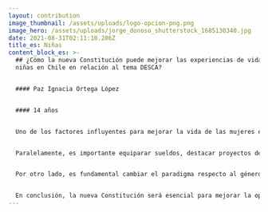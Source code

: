 ```yaml
---
layout: contribution
image_thumbnail: /assets/uploads/logo-opcion-png.png
image_hero: /assets/uploads/jorge_donoso_shutterstock_1685130340.jpg
date: 2021-08-31T02:11:10.206Z
title_es: Niñas
content_block_es: >-
  ## ¿Cómo la nueva Constitución puede mejorar las experiencias de vida de las
  niñas en Chile en relación al tema DESCA?


  #### Paz Ignacia Ortega López


  #### 14 años


  Uno de los factores influyentes para mejorar la vida de las mujeres en una nueva Constitución, es lograr la igualdad entre los géneros, generando de este modo, un ambiente sociocultural más seguro.


  Paralelamente, es importante equiparar sueldos, destacar proyectos de grandes mujeres y restaurar una educación no sexista y feminista, para así garantizar a las futuras generaciones femeninas una vida con seguridad, igualdad y equidad en todo contexto.


  Por otro lado, es fundamental cambiar el paradigma respecto al género femenino, queriendo decir que este no esté ligado constantemente a roles domésticos, debido a que mujeres se han sentido forzadas en el momento de optar por ciertas decisiones que, en muchos casos, son contra de su voluntad.


  En conclusión, la nueva Constitución será esencial para mejorar la oportunidad de vida de las mujeres en Chile, en el ámbito social, cultural y ambiental.
---
```

